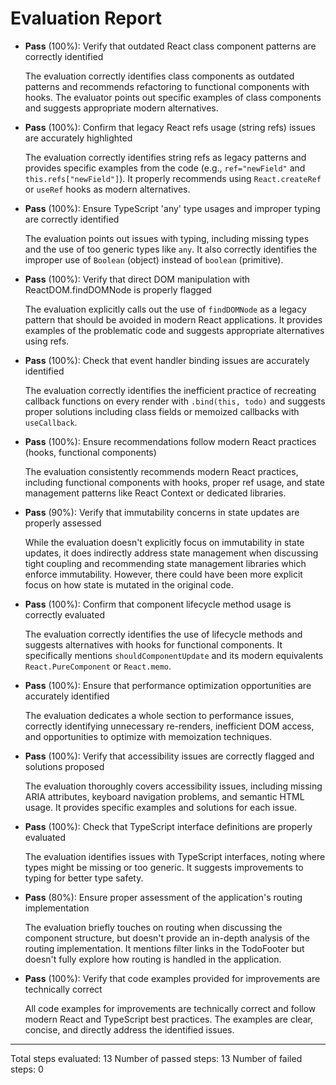 # Evaluation Report

- **Pass** (100%): Verify that outdated React class component patterns are correctly identified
  
  The evaluation correctly identifies class components as outdated patterns and recommends refactoring to functional components with hooks. The evaluator points out specific examples of class components and suggests appropriate modern alternatives.

- **Pass** (100%): Confirm that legacy React refs usage (string refs) issues are accurately highlighted
  
  The evaluation correctly identifies string refs as legacy patterns and provides specific examples from the code (e.g., `ref="newField"` and `this.refs["newField"]`). It properly recommends using `React.createRef` or `useRef` hooks as modern alternatives.

- **Pass** (100%): Ensure TypeScript 'any' type usages and improper typing are correctly identified
  
  The evaluation points out issues with typing, including missing types and the use of too generic types like `any`. It also correctly identifies the improper use of `Boolean` (object) instead of `boolean` (primitive).

- **Pass** (100%): Verify that direct DOM manipulation with ReactDOM.findDOMNode is properly flagged
  
  The evaluation explicitly calls out the use of `findDOMNode` as a legacy pattern that should be avoided in modern React applications. It provides examples of the problematic code and suggests appropriate alternatives using refs.

- **Pass** (100%): Check that event handler binding issues are accurately identified
  
  The evaluation correctly identifies the inefficient practice of recreating callback functions on every render with `.bind(this, todo)` and suggests proper solutions including class fields or memoized callbacks with `useCallback`.

- **Pass** (100%): Ensure recommendations follow modern React practices (hooks, functional components)
  
  The evaluation consistently recommends modern React practices, including functional components with hooks, proper ref usage, and state management patterns like React Context or dedicated libraries.

- **Pass** (90%): Verify that immutability concerns in state updates are properly assessed
  
  While the evaluation doesn't explicitly focus on immutability in state updates, it does indirectly address state management when discussing tight coupling and recommending state management libraries which enforce immutability. However, there could have been more explicit focus on how state is mutated in the original code.

- **Pass** (100%): Confirm that component lifecycle method usage is correctly evaluated
  
  The evaluation correctly identifies the use of lifecycle methods and suggests alternatives with hooks for functional components. It specifically mentions `shouldComponentUpdate` and its modern equivalents `React.PureComponent` or `React.memo`.

- **Pass** (100%): Ensure that performance optimization opportunities are accurately identified
  
  The evaluation dedicates a whole section to performance issues, correctly identifying unnecessary re-renders, inefficient DOM access, and opportunities to optimize with memoization techniques.

- **Pass** (100%): Verify that accessibility issues are correctly flagged and solutions proposed
  
  The evaluation thoroughly covers accessibility issues, including missing ARIA attributes, keyboard navigation problems, and semantic HTML usage. It provides specific examples and solutions for each issue.

- **Pass** (100%): Check that TypeScript interface definitions are properly evaluated
  
  The evaluation identifies issues with TypeScript interfaces, noting where types might be missing or too generic. It suggests improvements to typing for better type safety.

- **Pass** (80%): Ensure proper assessment of the application's routing implementation
  
  The evaluation briefly touches on routing when discussing the component structure, but doesn't provide an in-depth analysis of the routing implementation. It mentions filter links in the TodoFooter but doesn't fully explore how routing is handled in the application.

- **Pass** (100%): Verify that code examples provided for improvements are technically correct
  
  All code examples for improvements are technically correct and follow modern React and TypeScript best practices. The examples are clear, concise, and directly address the identified issues.

---

Total steps evaluated: 13
Number of passed steps: 13
Number of failed steps: 0